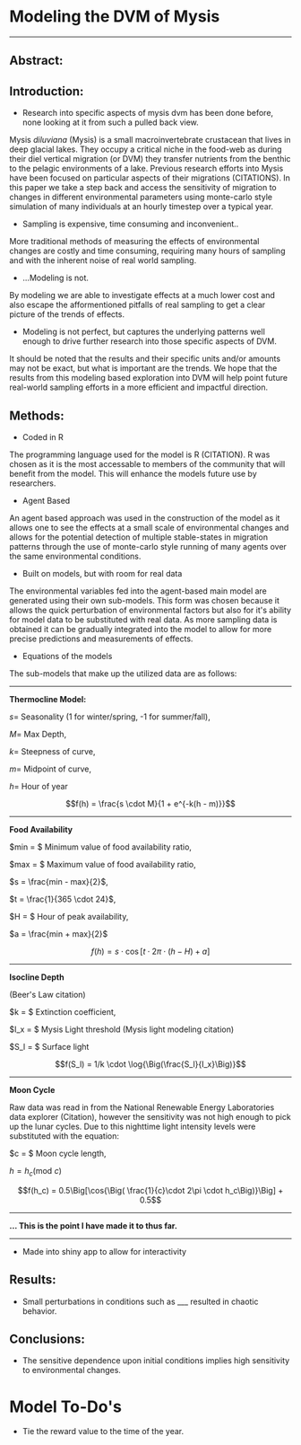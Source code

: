 # Modeling the DVM of Mysis
---


## Abstract:

## Introduction:
- Research into specific aspects of mysis dvm has been done before, none looking at it from such a pulled back view. 

Mysis _diluviana_ (Mysis) is a small macroinvertebrate crustacean that lives in deep glacial lakes. They occupy a critical niche in the food-web as during their diel vertical migration (or DVM) they transfer nutrients from the benthic to the pelagic environments of a lake. Previous research efforts into Mysis have been focused on particular aspects of their migrations (CITATIONS). In this paper we take a step back and access the sensitivity of migration to changes in different environmental parameters using monte-carlo style simulation of many individuals at an hourly timestep over a typical year. 

- Sampling is expensive, time consuming and inconvenient..

More traditional methods of measuring the effects of environmental changes are costly and time consuming, requiring many hours of sampling and with the inherent noise of real world sampling. 

- ...Modeling is not. 

By modeling we are able to investigate effects at a much lower cost and also escape the afformentioned pitfalls of real sampling to get a clear picture of the trends of effects. 


- Modeling is not perfect, but captures the underlying patterns well enough to drive further research into those specific aspects of DVM. 

It should be noted that the results and their specific units and/or amounts may not be exact, but what is important are the trends. We hope that the results from this modeling based exploration into DVM will help point future real-world sampling efforts in a more efficient and impactful direction. 


## Methods:

- Coded in R

The programming language used for the model is R (CITATION). R was chosen as it is the most accessable to members of the community that will benefit from the model. This will enhance the models future use by researchers. 

- Agent Based

An agent based approach was used in the construction of the model as it allows one to see the effects at a small scale of environmental changes and allows for the potential detection of multiple stable-states in migration patterns through the use of monte-carlo style running of many agents over the same environmental conditions. 

- Built on models, but with room for real data

The environmental variables fed into the agent-based main model are generated using their own sub-models. This form was chosen because it allows the quick perturbation of environmental factors but also for it's ability for model data to be substituted with real data. As more sampling data is obtained it can be gradually integrated into the model to allow for more precise predictions and measurements of effects. 

- Equations of the models

The sub-models that make up the utilized data are as follows: 

---

__Thermocline Model:__

$s =$ Seasonality (1 for winter/spring, -1 for summer/fall), 

$M =$ Max Depth,

$k =$ Steepness of curve,

$m =$ Midpoint of curve,

$h =$ Hour of year

$$f(h) = \frac{s \cdot M}{1 + e^{-k(h - m)}}$$

---

__Food Availability__

$min = $ Minimum value of food availability ratio,

$max = $ Maximum value of food availability ratio, 

$s = \frac{min - max}{2}$, 

$t = \frac{1}{365 \cdot 24}$, 

$H = $ Hour of peak availability, 

$a = \frac{min + max}{2}$ 


$$f(h) = s \cdot \cos{[t  \cdot 2\pi \cdot (h - H) + a]}$$

---

__Isocline Depth__

(Beer's Law citation)

$k = $ Extinction coefficient, 

$I_x = $ Mysis Light threshold (Mysis light modeling citation)

$S_l = $ Surface light

$$f(S_l) = 1/k \cdot \log{\Big(\frac{S_l}{I_x}\Big)}$$

---

__Moon Cycle__

Raw data was read in from the National Renewable Energy Laboratories data explorer (Citation), however the sensitivity was not high enough to pick up the lunar cycles. Due to this nighttime light intensity levels were substituted with the equation: 

$c = $ Moon cycle length, 

$h = h_c (\text{mod }c)$

$$f(h_c) = 0.5\Big[\cos{\Big( \frac{1}{c}\cdot 2\pi \cdot h_c\Big)}\Big] + 0.5$$

---

__... This is the point I have made it to thus far.__ 

---

- Made into shiny app to allow for interactivity 

## Results:

- Small perturbations in conditions such as ___ resulted in chaotic behavior. 

## Conclusions:

- The sensitive dependence upon initial conditions implies high sensitivity to environmental changes. 


# Model To-Do's

- Tie the reward value to the time of the year. 